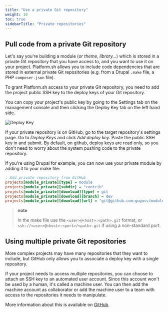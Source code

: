 ```yaml
---
title: "Use a private Git repository"
weight: 10
toc: true
sidebarTitle: "Private repositories"
---
```


## Pull code from a private Git repository

Let's say you're building a module (*or theme, library...*) which is stored in a private Git repository that you have access to, and you want to use it on your project. Platform.sh allows you to include code dependencies that are stored in external private Git repositories (e.g. from a Drupal `.make` file, a PHP `composer.json` file).

To grant Platform.sh access to your private Git repository, you need to add the project public SSH key to the deploy keys of your Git repository.

You can copy your project's public key by going to the Settings tab on the management console and then clicking the Deploy Key tab on the left hand side.

![Deploy Key](/images/management-console/settings-deploy-key.png)

If your private repository is on GitHub, go to the target repository's settings page. Go to *Deploy Keys* and click *Add deploy key*. Paste the public SSH key in and submit. By default, on github, deploy keys are read only, so you don't need to worry about the system pushing code to the private repository.

If you're using Drupal for example, you can now use your private module by adding it to your make file:

```ini
; Add private repository from GitHub
projects[module_private][type] = module
projects[module_private][subdir] = "contrib"
projects[module_private][download][type] = git
projects[module_private][download][branch] = dev
projects[module_private][download][url] = "git@github.com:guguss/module_private.git"
```

> **note**
>
> In the make file use the `<user>@<host>:<path>.git` format, or `ssh://<user>@<host>:<port>/<path>.git` if using a non-standard port.

## Using multiple private Git repositories

More complex projects may have many repositories that they want to include, but GitHub only allows you to associate a deploy key with a single repository.

If your project needs to access multiple repositories, you can choose to attach an SSH key to an automated user account. Since this account won't be used by a human, it's called a machine user. You can then add the machine account as collaborator or add the machine user to a team with access to the repositories it needs to manipulate.

More information about this is available on
[GitHub](https://developer.github.com/v3/guides/managing-deploy-keys/#machine-users).
